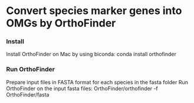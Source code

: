 # Convert species marker genes into OMGs by OrthoFinder

### Install
Install OrthoFinder on Mac by using biconda:
conda install orthofinder

### Run OrthoFinder
Prepare input files in FASTA format for each species in the fasta folder
Run OrthoFinder on the input fasta files: OrthoFinder/orthofinder -f OrthoFinder/fasta
